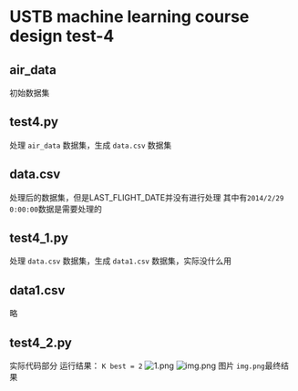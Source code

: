 # USTB machine learning course design test-4
## air_data
初始数据集
## test4.py
处理 ```air_data``` 数据集，生成 ```data.csv``` 数据集
## data.csv
处理后的数据集，但是LAST_FLIGHT_DATE并没有进行处理
其中有```2014/2/29 0:00:00```数据是需要处理的
## test4_1.py
处理 ```data.csv``` 数据集，生成 ```data1.csv``` 数据集，实际没什么用
## data1.csv
略
## **test4_2.py**
实际代码部分
运行结果： 
```K best = 2```
![1.png](img/1.png)
![img.png](img/img.png)
图片 ```img.png```最终结果

